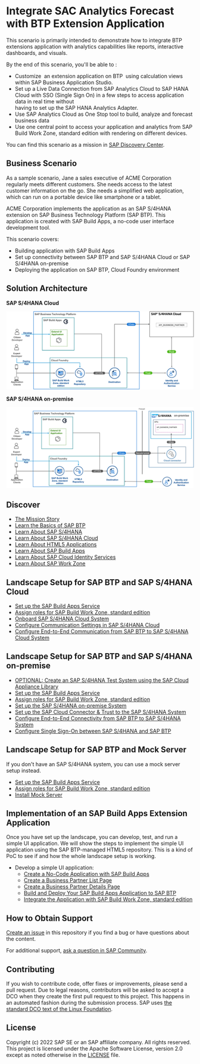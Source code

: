 # Integrate SAC Analytics Forecast with BTP Extension Application

This scenario is primarily intended to demonstrate how to integrate BTP extensions application with analytics capabilities like reports, interactive dashboards, and visuals.

By the end of this scenario, you'll be able to :

* Customize  an extension application on BTP  using calculation views  within SAP Business Application Studio.
* Set up a Live Data Connection from SAP Analytics Cloud to SAP HANA Cloud with SSO (Single Sign On) in a few steps to access application data in real time without   
  having to set up the SAP HANA Analytics Adapter.
* Use SAP Analytics Cloud as One Stop tool to build, analyze and forecast business data
* Use one central point to access your application and analytics from SAP Build Work Zone, standard edition with rendering on different devices.

You can find this scenario as a mission in [SAP Discovery Center](https://discovery-center.cloud.sap/missiondetail/4024/4228/).

## Business Scenario

As a sample scenario, Jane a sales executive of ACME Corporation regularly meets different customers. She needs access to the latest customer information on the go. She needs a simplified web application, which can run on a portable device like smartphone or a tablet.

ACME Corporation implements the application as an SAP S/4HANA extension on SAP Business Technology Platform (SAP BTP). This application is created with SAP Build Apps, a no-code user interface development tool.

This scenario covers:

* Building application with SAP Build Apps
* Set up connectivity between SAP BTP and SAP S/4HANA Cloud or SAP S/4HANA on-premise
* Deploying the application on SAP BTP, Cloud Foundry environment

## Solution Architecture

**SAP S/4HANA Cloud**

 ![Solution Architecture](./discover/images/ScenarioArchitecture.png)

**SAP S/4HANA on-premise**

 ![Solution Architecture](./discover/images/s4hop.png)

## Discover

* [The Mission Story](discover/business-story.md)
* [Learn the Basics of SAP BTP](https://github.com/SAP-samples/cloud-extension-html5-sample/blob/mission/mission/discover/BTP.md)
* [Learn About SAP S/4HANA](https://github.com/SAP-samples/cloud-extension-html5-sample/blob/mission/mission/discover/S4H.md)
* [Learn About SAP S/4HANA Cloud](./discover/S4HC.md)
* [Learn About HTML5 Applications](https://github.com/SAP-samples/cloud-extension-html5-sample/blob/mission/mission/discover/HTML5.md)
* [Learn About SAP Build Apps](./discover/AppGyver.md)
* [Learn About SAP Cloud Identity Services](https://github.com/SAP-samples/cloud-extension-html5-sample/blob/mission/mission/discover/IAS.md)
* [Learn About SAP Work Zone](https://github.com/SAP-samples/cloud-extension-html5-sample/blob/mission/mission/discover/Launchpad.md)



## Landscape Setup for SAP BTP and SAP S/4HANA Cloud

  - [Set up the SAP Build Apps Service](./setup/btp/SAPBUILD.md)
  - [Assign roles for SAP Build Work Zone, standard edition](./setup/launchpad/README.md)
  - [Onboard SAP S/4HANA Cloud System](./setup/s4hc-onboarding/README.md)
  - [Configure Communication Settings in SAP S/4HANA Cloud](./setup/s4hc-setup/setup-s4hc-system.md)
  - [Configure End-to-End Communication from SAP BTP to SAP S/4HANA Cloud System](./connectivity/end-to-end-connection.md)
  
## Landscape Setup for SAP BTP and SAP S/4HANA on-premise
  - [OPTIONAL: Create an SAP S/4HANA Test System using the SAP Cloud Appliance Library](https://github.com/SAP-samples/cloud-extension-ecc-business-process/blob/mission/mission/cal-setup/CALS4H.md)
  - [Set up the SAP Build Apps Service](./setup/btp/SAPBUILD.md)
  - [Assign roles for SAP Build Work Zone, standard edition](./setup/launchpad/README.md)
  - [Set up the SAP S/4HANA on-premise System](https://github.com/SAP-samples/cloud-extension-html5-sample/blob/mission/mission/s4h-setup/README.md)
  - [Set up the SAP Cloud Connector & Trust to the SAP S/4HANA System](https://github.com/SAP-samples/cloud-extension-html5-sample/blob/mission/mission/cloud-connector/README.md)
  - [Configure End-to-End Connectivity from SAP BTP to SAP S/4HANA System](./connectivity/s4hpp-connection.md)
  - [Configure Single Sign-On between SAP S/4HANA and SAP BTP](https://github.com/SAP-samples/cloud-extension-html5-sample/blob/mission/mission/custom-idp/README.md)
  
  
## Landscape Setup for SAP BTP and Mock Server

If you don't have an SAP S/4HANA system, you can use a mock server setup instead.

  - [Set up the SAP Build Apps Service](./setup/btp/SAPBUILD.md)
  - [Assign roles for SAP Build Work Zone, standard edition](./setup/launchpad/README.md)
  - [Install Mock Server](./setup/mock/README.md)


## Implementation of an SAP Build Apps Extension Application

Once you have set up the landscape, you can develop, test, and run a simple UI application. We will show the steps to implement the simple UI application using the SAP BTP-managed HTML5 repository. This is a kind of PoC to see if and how the whole landscape setup is working.

* Develop a simple UI application:
  * [Create a No-Code Application with SAP Build Apps](./create-application/develop/README.md)
  * [Create a Business Partner List Page](./create-application/develop/ListPage/README.md)
  * [Create a Business Partner Details Page](./create-application/develop/DetailsPage/README.md)
  * [Build and Deploy Your SAP Build Apps Application to SAP BTP](./create-application/deploy/README.md)
  * [Integrate the Application with SAP Build Work Zone, standard edition](./create-application/workzone/README.md)

## How to Obtain Support

[Create an issue](https://github.com/SAP-samples/btp-s4hana-nocode-extension/issues) in this repository if you find a bug or have questions about the content.

For additional support, [ask a question in SAP Community](https://answers.sap.com/questions/ask.html).

## Contributing

If you wish to contribute code, offer fixes or improvements, please send a pull request. Due to legal reasons, contributors will be asked to accept a DCO when they create the first pull request to this project. This happens in an automated fashion during the submission process. SAP uses [the standard DCO text of the Linux Foundation](https://developercertificate.org/).

## License

Copyright (c) 2022 SAP SE or an SAP affiliate company. All rights reserved. This project is licensed under the Apache Software License, version 2.0 except as noted otherwise in the [LICENSE](LICENSE) file.
